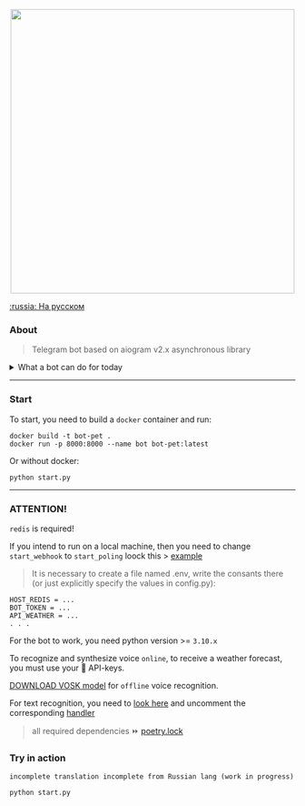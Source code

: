 <p align="center">
  <img alt="" src="https://i.ibb.co/FX1jp6H/preview-logo.webp" width="500px">
</p>

[:russia: На русском](README.md)
### About

>Telegram bot based on aiogram v2.x asynchronous library 


<details>
 <summary>What a bot can do for today</summary>
<ul>
  <li>Notify about weather :heavy_check_mark:</li>
  <li>Remind me to do something :heavy_check_mark:</li>
  <li>Save passwords :heavy_check_mark:</li>
  <li>Which days are "good" for a haircut :heavy_check_mark:</li>
  <li>Get a horoscope :heavy_check_mark:</li>
  <li>Recognize text on photo ️:warning:</li>
</ul>
</details>

***

### Start
To start, you need to build a `docker` container and run:
```
docker build -t bot-pet .
docker run -p 8000:8000 --name bot bot-pet:latest 
```
Or without docker:
```
python start.py
```

***

### ATTENTION!
`redis` is required!

If you intend to run on a local machine, then you need to change `start_webhook` to `start_poling` loock this > [example](https://github.com/bbt-t/call-support/blob/master/start.py)



> It is necessary to create a file named .env, write the consants there (or just explicitly specify the values in config.py):
```
HOST_REDIS = ...
BOT_TOKEN = ...
API_WEATHER = ...
. . .
``` 
For the bot to work, you need python version >= `3.10.x`

To recognize and synthesize voice `online`, to receive a weather forecast, you must use your :key: API-keys. 

[DOWNLOAD VOSK model](https://alphacephei.com/vosk/models) for `offline` voice recognition.

For text recognition, you need to [look here](https://github.com/bbt-t/what_is_there) and uncomment the corresponding [handler](https://github.com/bbt-t/bot-pet/blob/master/handlers/__init__.py)

> all required dependencies :fast_forward: [poetry.lock](https://github.com/bbt-t/bot-pet-project/blob/master/poetry.lock)

### Try in action

`incomplete translation incomplete from Russian lang (work in progress)`

```
python start.py
```
